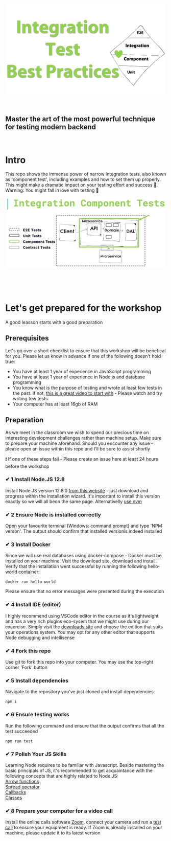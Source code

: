 ![Header](./graphics/main-header.png "Component Tests")

<br/>

## Master the art of the most powerful technique for testing modern backend


<br/>

# Intro

This repo shows the immense power of narrow integration tests, also known as 'component test', including examples and how to set them up properly. This might make a dramatic impact on your testing effort and success 🚀. Warning: You might fall in love with testing 💚

![Header](/graphics/component-diagram.jpg "Component Tests")

<br/><br/><br/>

# Let's get prepared for the workshop
A good leasson starts with a good preparation

## Prerequisites

Let's go over a short checklist to ensure that this workshop will be benefical for you. Please let us know in advance if one of the following doesn't hold true:

- You have at least 1 year of experience in JavaScript programming
- You have at least 1 year of experience in Node.js and database programming
- You know what is the purpose of testing and wrote at least few tests in the past. If not, [this is a great video to start with](https://www.youtube.com/watch?v=r9HdJ8P6GQI) - Please watch and try writing few tests
- Your computer has at least 16gb of RAM


## Preparation

As we meet in the classroom we wish to spend our precious time on interesting development challenges rather than machine setup. Make sure to prepare your machine aforehand. Should you encounter any issue - please open an issue within this repo and I'll be sure to assist shortly

❗️ If one of these steps fail - Please create an issue here at least 24 hours before the workshop

### ✔ 1 Install Node.JS 12.8

Install Node.JS version 12.8.0 [from this website](https://nodejs.org/en/) - just download and progress within the installation wizard. It's important to install this version exactly so we will all beon the same page. 
Alternativelly [use nvm](https://github.com/nvm-sh/nvm)

### ✔ 2 Ensure Node is installed correctly

Open your favourite terminal (Windows: command prompt) and type 'NPM verson'. The output should confirm that installed versionis indeed installed

### ✔ 3 Install Docker

Since we will use real databases using docker-compose - Docker must be installed on your machine. Visit the download site, download and install. Verify that the installation went successful by running the following hello-world container:

```
docker run hello-world
```

Please ensure that no error messages were presented during the execution

### ✔ 4 Install IDE (editor)

I highly recommend using VSCode editor in the course as it's lightweight and has a very rich plugins eco-sysem that we might use during our excercise. Simply visit the [downloads site](https://code.visualstudio.com/download) and choose the edition that suits your operations system. You may opt for any other editor that supports Node debugging and intellisense

### ✔ 4 Fork this repo

Use git to fork this repo into your computer. You may use the top-right corner 'Fork' button

### ✔ 5 Install dependencies

Navigate to the repository you've just cloned and install dependencies:

```
npm i
```

### ✔ 6 Ensure testing works

Run the following command and ensure that the output confirms that all the test succeeded

```
npm run test

```

### ✔ 7 Polish Your JS Skills

Learning Node requires to be familiar with Javascript. Beside mastering the basic principals of JS, it's recommended to get acquaintance with the following concepts that are highly related to Node.JS:
<br/>
[Arrow functions](https://developer.mozilla.org/en-US/docs/Web/JavaScript/Reference/Functions/Arrow_functions)
<br/>
[Spread operator](https://developer.mozilla.org/en-US/docs/Web/JavaScript/Reference/Operators/Spread_syntax)
<br/>
[Callbacks](https://developer.mozilla.org/en-US/docs/Glossary/Callback_function)
<br/>
[Classes](https://developer.mozilla.org/en-US/docs/Web/JavaScript/Reference/Classes)

### ✔ 8 Prepare your computer for a video call

Install the online calls software [Zoom](https://zoom.us/download), connect your camera and run a [test call](https://zoom.us/test) to ensure your equipment is ready. If Zoom is already installed on your machine, please update it to its latest version
<!--stackedit_data:
eyJoaXN0b3J5IjpbNTQyNjA4NjE0LDczMjI4MDA5M119
-->